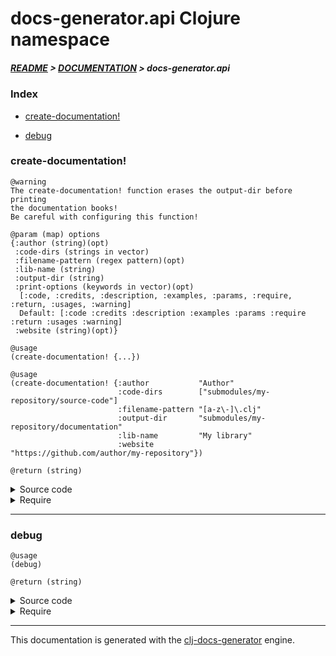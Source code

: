 
# docs-generator.api Clojure namespace

##### [README](../../../README.md) > [DOCUMENTATION](../../COVER.md) > docs-generator.api

### Index

- [create-documentation!](#create-documentation)

- [debug](#debug)

### create-documentation!

```
@warning
The create-documentation! function erases the output-dir before printing
the documentation books!
Be careful with configuring this function!
```

```
@param (map) options
{:author (string)(opt)
 :code-dirs (strings in vector)
 :filename-pattern (regex pattern)(opt)
 :lib-name (string)
 :output-dir (string)
 :print-options (keywords in vector)(opt)
  [:code, :credits, :description, :examples, :params, :require, :return, :usages, :warning]
  Default: [:code :credits :description :examples :params :require :return :usages :warning]
 :website (string)(opt)}
```

```
@usage
(create-documentation! {...})
```

```
@usage
(create-documentation! {:author           "Author"
                        :code-dirs        ["submodules/my-repository/source-code"]
                        :filename-pattern "[a-z\-]\.clj"
                        :output-dir       "submodules/my-repository/documentation"
                        :lib-name         "My library"
                        :website          "https://github.com/author/my-repository"})
```

```
@return (string)
```

<details>
<summary>Source code</summary>

```
(defn create-documentation!
  [options]
  (if (v/valid? options {:pattern* core.patterns/OPTIONS-PATTERN :prefix* "options"})
      (let [options (core.prototypes/options-prototype options)]
           (initialize!                    options)
           (detect.engine/detect-layers!   options)
           (import.engine/import-layers!   options)
           (read.engine/read-layers!       options)
           (process.engine/process-layers! options)
           (process.engine/process-cover!  options)
           (process.engine/process-common! options)
           (print.engine/print-cover!      options)
           (print.engine/print-layers!     options)
           (debug))))
```

</details>

<details>
<summary>Require</summary>

```
(ns my-namespace (:require [docs-generator.api :refer [create-documentation!]]))

(docs-generator.api/create-documentation! ...)
(create-documentation!                    ...)
```

</details>

---

### debug

```
@usage
(debug)
```

```
@return (string)
```

<details>
<summary>Source code</summary>

```
(defn debug
  []
  (str "<pre style=\"background:#fafafa\">"
       "\n\ndetected layers:\n"  (get-in @detect.state/LAYERS  [])
       "\n\nimported layers:\n"  (get-in @import.state/LAYERS  [])
       "\n\nread layers:\n"      (get-in @read.state/LAYERS    [])
       "\n\nprocessed layers:\n" (get-in @process.state/LAYERS [])
       "\n\nprocessed cover:\n"  (get-in @process.state/COVER  [])
       "\n\nprocessed common:\n" (get-in @process.state/COMMON [])
       "</pre>"))
```

</details>

<details>
<summary>Require</summary>

```
(ns my-namespace (:require [docs-generator.api :refer [debug]]))

(docs-generator.api/debug)
(debug)
```

</details>

---

This documentation is generated with the [clj-docs-generator](https://github.com/bithandshake/clj-docs-generator) engine.

